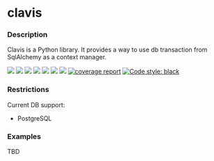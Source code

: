 # clavis

### Description

Clavis is a Python library. It provides a way to use db transaction from SqlAlchemy as a context manager.

![](https://img.shields.io/pypi/pyversions/clavis.svg?style=popout)
![](https://img.shields.io/pypi/implementation/clavis.svg?style=popout)
![](https://img.shields.io/pypi/wheel/clavis.svg?style=popout)
![](https://img.shields.io/pypi/status/clavis.svg?style=popout)
![](https://img.shields.io/pypi/l/clavis.svg?style=popout)
![](https://img.shields.io/pypi/dm/clavis.svg?style=popout)
![](https://img.shields.io/gitlab/pipeline/tgrx/clavis/master.svg?style=popout)
[![coverage report](https://gitlab.com/tgrx/clavis/badges/master/coverage.svg)](https://gitlab.com/tgrx/clavis/commits/master)
[![Code style: black](https://img.shields.io/badge/code%20style-black-000000.svg)](https://github.com/ambv/black)

### Restrictions

Current DB support:

- PostgreSQL


### Examples

TBD